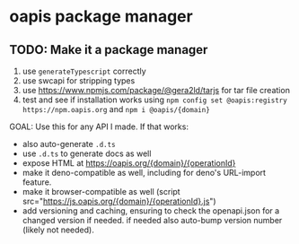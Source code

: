 # oapis package manager

## TODO: Make it a package manager

1. use `generateTypescript` correctly
2. use swcapi for stripping types
3. use https://www.npmjs.com/package/@gera2ld/tarjs for tar file creation
4. test and see if installation works using `npm config set @oapis:registry https://npm.oapis.org` and `npm i @oapis/{domain}`

GOAL: Use this for any API I made. If that works:

- also auto-generate `.d.ts`
- use `.d.ts` to generate docs as well
- expose HTML at https://oapis.org/{domain}/{operationId}
- make it deno-compatible as well, including for deno's URL-import feature.
- make it browser-compatible as well (script src="https://js.oapis.org/{domain}/{operationId}.js")
- add versioning and caching, ensuring to check the openapi.json for a changed version if needed. if needed also auto-bump version number (likely not needed).
